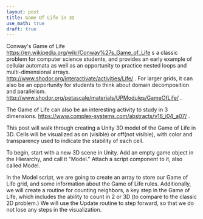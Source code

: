 ```yaml
---
layout: post
title: Game Of Life in 3D
use_math: true
draft: true
---
```


Conway's Game of Life https://en.wikipedia.org/wiki/Conway%27s_Game_of_Life s a classic problem for computer science students, and provides an early example of cellular automata as well as an opportunity to practice nested loops and multi-dimensional arrays. http://www.shodor.org/interactivate/activities/Life/ . For larger grids, it can also be an opportunity for students to think about domain decomposition and parallelism. http://www.shodor.org/petascale/materials/UPModules/GameOfLife/ .

The Game of Life can also be an interesting activity to study in 3 dimensions. https://www.complex-systems.com/abstracts/v16_i04_a07/ . 

This post will walk through creating a Unity 3D model of the Game of Life in 3D. Cells will be visualized as on (visible) or off(not visible), with color and transparency used to indicate the stability of each cell.

To begin, start with a new 3D scene in Unity. Add an empty game object in the Hierarchy, and call it "Model." Attach a script component to it, also called Model.

In the Model script, we are going to create an array to store our Game of Life grid, and some information about the Game of Life rules. Additionally, we will create a routine for counting neighbors, a key step in the Game of Life, which includes the ability to count in 2 or 3D (to compare to the classic 2D problem.) We will use the Update routine to step forward, so that we do not lose any steps in the visualization.



